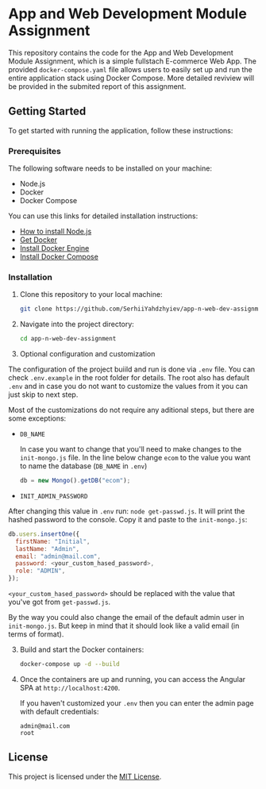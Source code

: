 # App and Web Development Module Assignment

This repository contains the code for the App and Web Development Module
Assignment, which is a simple fullstach E-commerce Web App. The provided
`docker-compose.yaml` file allows users to easily set up and run the entire
application stack using Docker Compose. More detailed reviview will be provided
in the submited report of this assignment.

## Getting Started

To get started with running the application, follow these instructions:

### Prerequisites

The following software needs to be installed on your machine:

- Node.js
- Docker
- Docker Compose

You can use this links for detailed installation instructions:

- [How to install Node.js](https://nodejs.org/en/learn/getting-started/how-to-install-nodejs)
- [Get Docker](https://docs.docker.com/get-docker/)
- [Install Docker Engine](https://docs.docker.com/engine/install/)
- [Install Docker Compose](https://docs.docker.com/compose/install/)

### Installation

1. Clone this repository to your local machine:

   ```bash
   git clone https://github.com/SerhiiYahdzhyiev/app-n-web-dev-assignment.git
   ```

2. Navigate into the project directory:

   ```bash
   cd app-n-web-dev-assignment
   ```

3. Optional configuration and customization

The configuration of the project buiild and run is done via `.env` file. You can
check `.env.example` in the root folder for details. The root also has default
`.env` and in case you do not want to customize the values from it you can just
skip to next step.

Most of the customizations do not require any aditional steps, but there are
some exceptions:

- `DB_NAME`

  In case you want to change that you'll need to make changes to the
  `init-mongo.js` file. In the line below change `ecom` to the value you want to
  name the database (`DB_NAME` in `.env`)

  ```js
  db = new Mongo().getDB("ecom");
  ```

- `INIT_ADMIN_PASSWORD`

After changing this value in `.env` run: `node get-passwd.js`. It will print the
hashed password to the console. Copy it and paste to the `init-mongo.js`:

```js
db.users.insertOne({
  firstName: "Initial",
  lastName: "Admin",
  email: "admin@mail.com",
  password: <your_custom_hased_password>,
  role: "ADMIN",
});
```

`<your_custom_hased_password>` should be replaced with the value that you've got
from `get-passwd.js`.

By the way you could also change the email of the default admin user in
`init-mongo.js`. But keep in mind that it should look like a valid email (in
terms of format).

3. Build and start the Docker containers:

   ```bash
   docker-compose up -d --build
   ```

4. Once the containers are up and running, you can access the Angular SPA at
   `http://localhost:4200`.

   If you haven't customized your `.env` then you can enter the admin page with
   default credentials:

   ```
   admin@mail.com
   root
   ```

## License

This project is licensed under the [MIT License](LICENSE.md).
